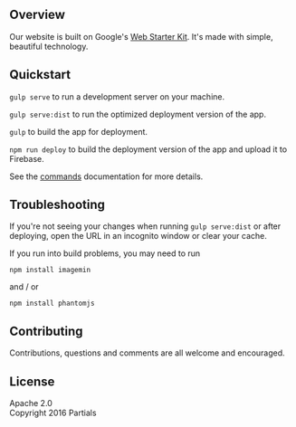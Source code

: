## Overview
Our website is built on Google's [Web Starter Kit](https://developers.google.com/web/starter-kit). It's made with simple, beautiful technology.

## Quickstart
`gulp serve` to run a development server on your machine.

`gulp serve:dist` to run the optimized deployment version of the app.

`gulp` to build the app for deployment.

`npm run deploy` to build the deployment version of the app and upload it to Firebase.

See the [commands](docs/commands.md) documentation for more details.

## Troubleshooting

If you're not seeing your changes when running `gulp serve:dist` or after deploying, open the URL in an incognito window or clear your cache.

If you run into build problems, you may need to run

`npm install imagemin`

and / or

`npm install phantomjs`

## Contributing

Contributions, questions and comments are all welcome and encouraged.

## License

Apache 2.0  
Copyright 2016 Partials
